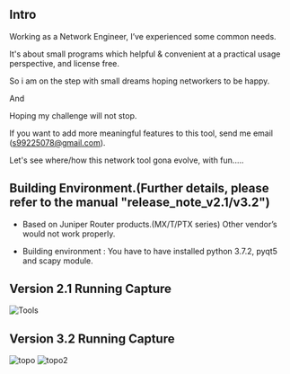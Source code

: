 ## Intro

 Working as a Network Engineer, I’ve experienced some common needs.

 It's about small programs which helpful & convenient at a practical usage perspective, and license free.

 So i am on the step with small dreams hoping networkers to be happy.
 
 And
 
 Hoping my challenge will not stop.

 If you want to add more meaningful features to this tool, send me email (s99225078@gmail.com).
 
 Let's see where/how this network tool gona evolve, with fun.....



## Building Environment.(Further details, please refer to the manual "release_note_v2.1/v3.2")

 * Based on Juniper Router products.(MX/T/PTX series) Other vendor’s would not work properly.
 
 * Building environment : You have to have installed python 3.7.2, pyqt5 and scapy module.

## Version 2.1 Running Capture

![Tools](https://user-images.githubusercontent.com/33049747/73349171-0b63af80-42ce-11ea-8d19-8bde3b85d571.png)

## Version 3.2 Running Capture

![topo](https://user-images.githubusercontent.com/33049747/75033742-ea6a3500-54ee-11ea-8de4-4d806ee58488.png)
![topo2](https://user-images.githubusercontent.com/33049747/75033801-0bcb2100-54ef-11ea-89b8-d82b0d62f649.png)


